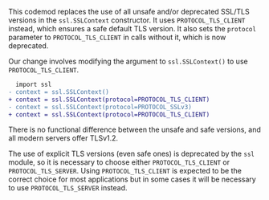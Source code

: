 This codemod replaces the use of all unsafe and/or deprecated SSL/TLS versions
in the `ssl.SSLContext` constructor. It uses `PROTOCOL_TLS_CLIENT` instead,
which ensures a safe default TLS version. It also sets the `protocol` parameter
to `PROTOCOL_TLS_CLIENT` in calls without it, which is now deprecated.

Our change involves modifying the argument to `ssl.SSLContext()` to
use `PROTOCOL_TLS_CLIENT`.

```diff
  import ssl
- context = ssl.SSLContext()  
+ context = ssl.SSLContext(protocol=PROTOCOL_TLS_CLIENT)
- context = ssl.SSLContext(protocol=PROTOCOL_SSLv3)
+ context = ssl.SSLContext(protocol=PROTOCOL_TLS_CLIENT)
```

There is no functional difference between the unsafe and safe versions, and all modern servers offer TLSv1.2.

The use of explicit TLS versions (even safe ones) is deprecated by the `ssl`
module, so it is necessary to choose either `PROTOCOL_TLS_CLIENT` or
`PROTOCOL_TLS_SERVER`. Using `PROTOCOL_TLS_CLIENT` is expected to be the
correct choice for most applications but in some cases it will be necessary to
use `PROTOCOL_TLS_SERVER` instead.
